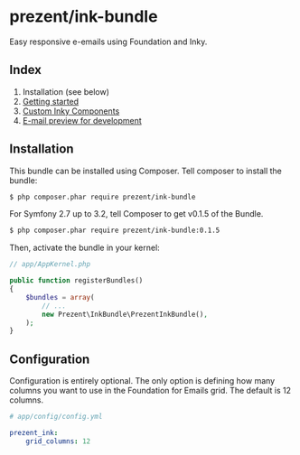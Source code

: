 prezent/ink-bundle
==================

Easy responsive e-emails using Foundation and Inky.

Index
-----

1. Installation (see below)
2. [Getting started](getting-started.md)
3. [Custom Inky Components](inky-components.md)
4. [E-mail preview for development](preview.md)


Installation
------------

This bundle can be installed using Composer. Tell composer to install the bundle:

```bash
$ php composer.phar require prezent/ink-bundle
```

For Symfony 2.7 up to 3.2, tell Composer to get v0.1.5 of the Bundle.
```bash
$ php composer.phar require prezent/ink-bundle:0.1.5
```

Then, activate the bundle in your kernel:

```php
// app/AppKernel.php

public function registerBundles()
{
    $bundles = array(
        // ...
        new Prezent\InkBundle\PrezentInkBundle(),
    );
}
```


Configuration
-------------

Configuration is entirely optional. The only option is defining how many columns you want to use
in the Foundation for Emails grid. The default is 12 columns.

```yml
# app/config/config.yml

prezent_ink:
    grid_columns: 12
```
